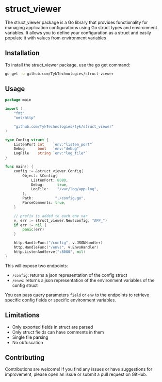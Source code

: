 # struct_viewer

The struct_viewer package is a Go library that provides functionality for managing application configurations using Go struct types and environment variables. It allows you to define your configuration as a struct and easily populate it with values from environment variables

## Installation

To install the struct_viewer package, use the go get command:

```bash
go get -u github.com/TykTechnologies/struct-viewer
```

## Usage
```go
package main

import (
    "fmt"
    "net/http"

    "github.com/TykTechnologies/tyk/struct_viewer"
)

type Config struct {
    ListenPort int    `env:"listen_port"`
    Debug      bool   `env:"debug"`
    LogFile    string `env:"log_file"`
}

func main() {
    config := &struct_viewer.Config{
        Object: &Config{
            ListenPort: 8080,
            Debug:      true,
            LogFile:    "/var/log/app.log",
        },
        Path:          "./config.go",
        ParseComments: true,
    }

    // prefix is added to each env var
    v, err := struct_viewer.New(config, "APP_")
    if err != nil {
        panic(err)
    }

    http.HandleFunc("/config", v.JSONHandler)
    http.HandleFunc("/envs", v.EnvsHandler)
    http.ListenAndServe(":8080", nil)
}
```

This will expose two endpoints:

- `/config`: returns a json representation of the config struct
- `/envs`: returns a json representation of the environment variables of the config struct

You can pass query parameters `field` or `env` to the endpoints to retrieve specific config fields or specific environment variables.

## Limitations

- Only exported fields in struct are parsed
- Only struct fields can have comments in them
- Single file parsing
- No obfuscation


##  Contributing
Contributions are welcome! If you find any issues or have suggestions for improvement, please open an issue or submit a pull request on GitHub.
